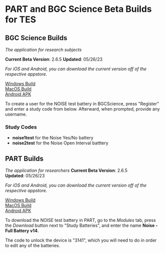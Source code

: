 # PART and BGC Science Beta Builds for TES

## BGC Science Builds

_The application for research subjects_

**Current Beta Version**: 2.6.5 
**Updated**: 05/26/23

*For iOS and Android, you can download the current version off of the respective appstore.*

[Windows Build](https://bgcgamefiles.s3.us-east-2.amazonaws.com/PART/Builds/v2.6.5/BGCScience_2.6.5_23.05.18_Windows.zip)  
[MacOS Build](https://bgcgamefiles.s3.us-east-2.amazonaws.com/PART/Builds/v2.6.5/BGCScience_2.6.5_23.05.18_MacOS.dmg)  
[Android APK](https://bgcgamefiles.s3.us-east-2.amazonaws.com/PART/Builds/v2.6.5/BGCScience_2.6.5_23.05.18_Android.apk)  

To create a user for the NOISE test battery in BGCScience, press "Register" and enter a study code from below. Afterward, when prompted, provide any username.

### Study Codes
* **noise1test** for the Noise Yes/No battery
* **noise2test** for the Noise Open Interval batttery

## PART Builds

_The application for researchers_
**Current Beta Version**: 2.6.5  
**Updated**: 05/26/23

*For iOS and Android, you can download the current version off of the respective appstore.*

[Windows Build](https://bgcgamefiles.s3.us-east-2.amazonaws.com/PART/Builds/v2.6.5/PART_2.6.5_23.05.18_Windows.zip)  
[MacOS Build](https://bgcgamefiles.s3.us-east-2.amazonaws.com/PART/Builds/v2.6.5/PART_2.6.5_23.05.18_MacOS.dmg)  
[Android APK](https://bgcgamefiles.s3.us-east-2.amazonaws.com/PART/Builds/v2.6.5/PART_2.6.5_23.05.18_Android.apk)  

To download the NOISE test battery in PART, go to the _Modules_ tab, press the _Download_ button next to "Study Batteries", and enter the name **Noise - Full Battery v14**.

The code to unlock the device is "3141", which you will need to do in order to edit any of the batteries.

